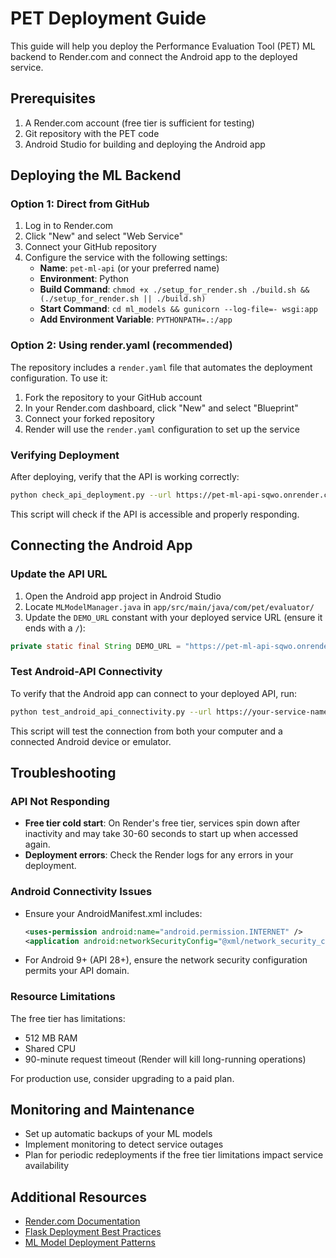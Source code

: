 # PET Deployment Guide

This guide will help you deploy the Performance Evaluation Tool (PET) ML backend to Render.com and connect the Android app to the deployed service.

## Prerequisites

1. A Render.com account (free tier is sufficient for testing)
2. Git repository with the PET code
3. Android Studio for building and deploying the Android app

## Deploying the ML Backend

### Option 1: Direct from GitHub

1. Log in to Render.com
2. Click "New" and select "Web Service"
3. Connect your GitHub repository
4. Configure the service with the following settings:
    - **Name**: `pet-ml-api` (or your preferred name)
    - **Environment**: Python
    - **Build Command**: `chmod +x ./setup_for_render.sh ./build.sh && (./setup_for_render.sh || ./build.sh)`
    - **Start Command**: `cd ml_models && gunicorn --log-file=- wsgi:app`
    - **Add Environment Variable**: `PYTHONPATH=.:/app`

### Option 2: Using render.yaml (recommended)

The repository includes a `render.yaml` file that automates the deployment configuration. To use it:

1. Fork the repository to your GitHub account
2. In your Render.com dashboard, click "New" and select "Blueprint"
3. Connect your forked repository
4. Render will use the `render.yaml` configuration to set up the service

### Verifying Deployment

After deploying, verify that the API is working correctly:

```bash
python check_api_deployment.py --url https://pet-ml-api-sqwo.onrender.com
```

This script will check if the API is accessible and properly responding.

## Connecting the Android App

### Update the API URL

1. Open the Android app project in Android Studio
2. Locate `MLModelManager.java` in `app/src/main/java/com/pet/evaluator/`
3. Update the `DEMO_URL` constant with your deployed service URL (ensure it ends with a `/`):

```java
private static final String DEMO_URL = "https://pet-ml-api-sqwo.onrender.com/";
```

### Test Android-API Connectivity

To verify that the Android app can connect to your deployed API, run:

```bash
python test_android_api_connectivity.py --url https://your-service-name.onrender.com
```

This script will test the connection from both your computer and a connected Android device or emulator.

## Troubleshooting

### API Not Responding

-   **Free tier cold start**: On Render's free tier, services spin down after inactivity and may take 30-60 seconds to start up when accessed again.
-   **Deployment errors**: Check the Render logs for any errors in your deployment.

### Android Connectivity Issues

-   Ensure your AndroidManifest.xml includes:

    ```xml
    <uses-permission android:name="android.permission.INTERNET" />
    <application android:networkSecurityConfig="@xml/network_security_config" ... >
    ```

-   For Android 9+ (API 28+), ensure the network security configuration permits your API domain.

### Resource Limitations

The free tier has limitations:

-   512 MB RAM
-   Shared CPU
-   90-minute request timeout (Render will kill long-running operations)

For production use, consider upgrading to a paid plan.

## Monitoring and Maintenance

-   Set up automatic backups of your ML models
-   Implement monitoring to detect service outages
-   Plan for periodic redeployments if the free tier limitations impact service availability

## Additional Resources

-   [Render.com Documentation](https://render.com/docs)
-   [Flask Deployment Best Practices](https://flask.palletsprojects.com/en/2.0.x/deploying/)
-   [ML Model Deployment Patterns](https://www.tensorflow.org/tfx/guide/serving)
